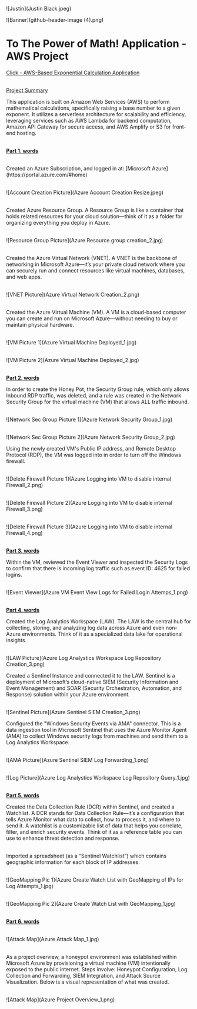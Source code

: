 ![Justin](Justin Black.jpeg)

![Banner](github-header-image (4).png)

# To The Power of Math! Application - AWS Project

[Click - AWS-Based Exponential Calculation Application](https://dev.dcszzvgx7dd82.amplifyapp.com/)

<br><ins>Project Summary</ins><br>

This application is built on Amazon Web Services (AWS) to perform mathematical calculations, specifically raising a base number to a given exponent. It utilizes a serverless architecture for scalability and efficiency, leveraging services such as AWS Lambda for backend computation, Amazon API Gateway for secure access, and AWS Amplify or S3 for front-end hosting.


<br><ins>**Part 1. words** </ins>

<br>
Created an Azure Subscription, and logged in at: [Microsoft Azure](https://portal.azure.com/#home)

<br>![Account Creation Picture](Azure Account Creation Resize.jpeg)

<br>Created Azure Resource Group. A Resource Group is like a container that holds related resources for your cloud solution—think of it as a folder for organizing everything you deploy in Azure.

<br>![Resource Group Picture](Azure Resource group creation_2.jpg)

<br>Created the Azure Virtual Network (VNET). A VNET is the backbone of networking in Microsoft Azure—it’s your private cloud network where you can securely run and connect resources like virtual machines, databases, and web apps.

<br>![VNET Picture](Azure Virtual Network Creation_2.png)

<br>Created the Azure Virtual Machine (VM). A VM is a cloud-based computer you can create and run on Microsoft Azure—without needing to buy or maintain physical hardware.

<br>![VM Picture 1](Azure Virtual Machine Deployed_1.jpg)<br>

<br>![VM Picture 2](Azure Virtual Machine Deployed_2.jpg)

<br><ins>**Part 2. words**</ins><br>

In order to create the Honey Pot, the Security Group rule, which only allows Inbound RDP traffic, was deleted, and a rule was created in the Network Security Group for the virtual machine (VM) that allows ALL traffic inbound.<br>

<br>![Network Sec Group Picture 1](Azure Network Security Group_1.jpg)<br>

<br>![Network Sec Group Picture 2](Azure Network Security Group_2.jpg)<br>

Using the newly created VM's Public IP address, and Remote Desktop Protocol (RDP), the VM was logged into in order to turn off the Windows firewall.<br>

<br>![Delete Firewall Picture 1](Azure Logging into VM to disable internal Firewall_2.png)

<br>![Delete Firewall Picture 2](Azure Logging into VM to disable internal Firewall_3.png)

<br>![Delete Firewall Picture 3](Azure Logging into VM to disable internal Firewall_4.png)


<br><ins>**Part 3. words**</ins><br>

Within the VM, reviewed the Event Viewer and inspected the Security Logs to confirm that there is incoming log traffic such as event ID: 4625 for failed logins.<br>

<br>![Event Viewer](Azure VM Event View Logs for Failed Login Attemps_1.png)<br>


<br><ins>**Part 4. words**</ins><br>

Created the Log Analytics Workspace (LAW). The LAW is the central hub for collecting, storing, and analyzing log data across Azure and even non-Azure environments. Think of it as a specialized data lake for operational insights.<br>

<br>![LAW Picture](Azure Log Analystics Workspace Log Repository Creation_3.png)<br>

Created a Sentinel Instance and connected it to the LAW. Sentinel is a deployment of Microsoft’s cloud-native SIEM (Security Information and Event Management) and SOAR (Security Orchestration, Automation, and Response) solution within your Azure environment.<br>

<br>![Sentinel Picture](Azure Sentinel SIEM Creation_3.png)<br>

Configured the "Windows Security Events via AMA" connector. This is a data ingestion tool in Microsoft Sentinel that uses the Azure Monitor Agent (AMA) to collect Windows security logs from machines and send them to a Log Analytics Workspace.<br>

<br>![AMA Picture](Azure Sentinel SIEM Log Forwarding_1.png)<br>

<br>![Log Picture](Azure Log Analystics Workspace Log Repository Query_1.jpg)<br>

<br><ins>**Part 5. words**</ins><br>

Created the Data Collection Rule (DCR) within Sentinel, and created a Watchlist. A DCR stands for Data Collection Rule—it’s a configuration that tells Azure Monitor what data to collect, how to process it, and where to send it. A watchlist is a customizable list of data that helps you correlate, filter, and enrich security events. Think of it as a reference table you can use to enhance threat detection and response.<br>

<br>Imported a spreadsheet (as a “Sentinel Watchlist”) which contains geographic information for each block of IP addresses.<br>

<br>![GeoMapping Pic 1](Azure Create Watch List with GeoMapping of IPs for Log Attempts_1.jpg)<br>

<br>![GeoMapping Pic 2](Azure Create Watch List with GeoMapping_1.jpg)<br>

<br><ins>**Part 6. words**</ins><br>

<br>![Attack Map](Azure Attack Map_1.jpg)<br>

<br>As a project overview, a honeypot environment was established within Microsoft Azure by provisioning a virtual machine (VM) intentionally exposed to the public internet. Steps involve: Honeypot Configuration, Log Collection and Forwarding, SIEM Integration, and Attack Source Visualization. Below is a visual representation of what was created.<br>

<br>![Attack Map](Azure Project Overview_1.png)<br>




